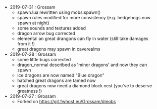 * 2019-07-31 : Grossam
  * spawn.lua rewritten using mobs:spawn()
  * spawn rules modified for more consistency (e.g. hedgehogs now spawn at night)
  * some sounds and textures added
  * dragon arrow bug corrected
  * elemental an great drangons can fly in water (still take damages from it !)
  * great dragons may spawn in caverealms
* 2019-07-28 : Grossam
  * some little bugs corrected
  * dragon_normal described as 'minor dragons' and now they can spawn
  * ice dragons are now named "Blue dragon"
  * hatched great dragons are tamed now
  * great dragons now need a diamond block nest (you've to deserve greatness !)
* 2019-07-27 : Grossam
  * Forked on https://git.fwhost.eu/Grossam/dmobs

